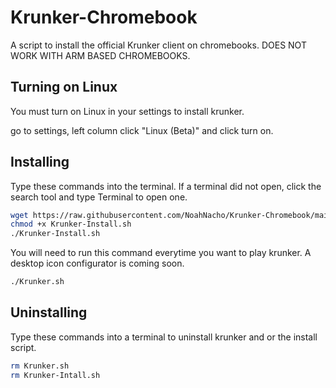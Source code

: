 # Krunker-Chromebook

A script to install the official Krunker client on chromebooks.
DOES NOT WORK WITH ARM BASED CHROMEBOOKS.

## Turning on Linux

You must turn on Linux in your settings to install krunker.

go to settings, left column click "Linux (Beta)" and click turn on.

## Installing

Type these commands into the terminal. If a terminal did not open, click the search tool and type Terminal to open one.

```bash
wget https://raw.githubusercontent.com/NoahNacho/Krunker-Chromebook/main/Krunker-Install.sh
chmod +x Krunker-Install.sh
./Krunker-Install.sh
```
You will need to run this command everytime you want to play krunker. A desktop icon configurator is coming soon.

```bash
./Krunker.sh
```
## Uninstalling
Type these commands into a terminal to uninstall krunker and or the install script.

```bash
rm Krunker.sh
rm Krunker-Intall.sh
```
